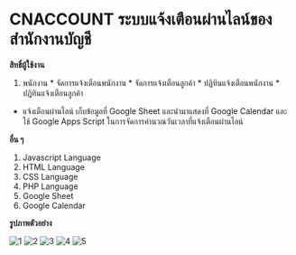 # CNACCOUNT ระบบแจ้งเตือนผ่านไลน์ของสำนักงานบัญชี

**สิทธิ์ผู้ใช้งาน**  
  1. พนักงาน
    * จัดการแจ้งเตือนพนักงาน
    * จัดการแจ้งเตือนลูกค้า
    * ปฏิทินแจ้งเตือนพนักงาน
    * ปฏิทินแจ้งเตือนลูกค้า
  - แจ้งเตือนผ่านไลน์ เก็บข้อมูลที่ Google Sheet และนำมาแสดงที่ Google Calendar และใช้ Google Apps Script ในการจัดการคำนวณวันเวลาที่แจ้งเตือนผ่านไลน์

**อื่น ๆ**
  1. Javascript Language
  2. HTML Language
  3. CSS Language
  4. PHP Language
  5. Google Sheet  
  6. Google Calendar

**รูปภาพตัวอย่าง**

![1](https://github.com/ENOMBAN/MY_PROJECT/blob/main/TOTAL/CNACCOUNT/image/1.png)
![2](https://github.com/ENOMBAN/MY_PROJECT/blob/main/TOTAL/CNACCOUNT/image/2.png)
![3](https://github.com/ENOMBAN/MY_PROJECT/blob/main/TOTAL/CNACCOUNT/image/3.png)
![4](https://github.com/ENOMBAN/MY_PROJECT/blob/main/TOTAL/CNACCOUNT/image/4.png)
![5](https://github.com/ENOMBAN/MY_PROJECT/blob/main/TOTAL/CNACCOUNT/image/5.png)
